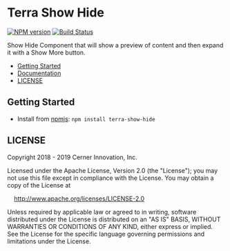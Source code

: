 # Terra Show Hide


[![NPM version](https://badgen.net/npm/v/terra-show-hide)](https://www.npmjs.org/package/terra-abstract-modal)
[![Build Status](https://badgen.net/travis/cerner/terra-core)](https://travis-ci.com/cerner/terra-core)

Show Hide Component that will show a preview of content and then expand it with a Show More button.


- [Getting Started](#getting-started)
- [Documentation](https://github.com/cerner/terra-core/tree/master/packages/terra-show-hide/docs)
- [LICENSE](#license)

## Getting Started

- Install from [npmjs](https://www.npmjs.com): `npm install terra-show-hide`

## LICENSE

Copyright 2018 - 2019 Cerner Innovation, Inc.

Licensed under the Apache License, Version 2.0 (the "License"); you may not use this file except in compliance with the License. You may obtain a copy of the License at

&nbsp;&nbsp;&nbsp;&nbsp;http://www.apache.org/licenses/LICENSE-2.0

Unless required by applicable law or agreed to in writing, software distributed under the License is distributed on an "AS IS" BASIS, WITHOUT WARRANTIES OR CONDITIONS OF ANY KIND, either express or implied. See the License for the specific language governing permissions and limitations under the License.
